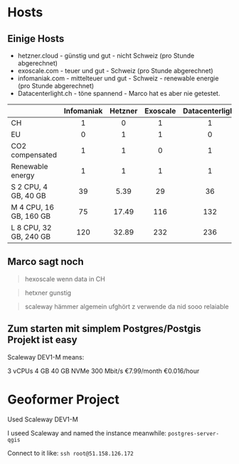 # Hosts

## Einige Hosts

- hetzner.cloud - günstig und gut - nicht Schweiz (pro Stunde abgerechnet)
- exoscale.com - teuer und gut - Schweiz (pro Stunde abgerechnet)
- infomaniak.com - mittelteuer und gut - Schweiz - renewable energie (pro Stunde abgerechnet)
- Datacenterlight.ch - töne spannend - Marco hat es aber nie getestet.

|                        | Infomaniak | Hetzner | Exoscale | Datacenterlight |
| ---------------------- |:----------:| :------:| :-------:| :--------------:|
| CH                     |           1|        0|         1|                1|
| EU                     |           0|        1|         1|                0|
| CO2 compensated        |           1|        1|         0|                1|
| Renewable energy       |           1|        1|         1|                1|
| S 2 CPU, 4 GB, 40 GB   |          39|     5.39|        29|               36|
| M 4 CPU, 16 GB, 160 GB |          75|    17.49|       116|              132|
| L 8 CPU, 32 GB, 240 GB |         120|    32.89|       232|              236|

## Marco sagt noch

> hexoscale wenn data in CH

> hetxner gunstig

> scaleway hämmer algemein ufghört z verwende da nid sooo relaiable

## Zum starten mit simplem Postgres/Postgis Projekt ist easy 
Scaleway DEV1-M means:

3 vCPUs
4 GB
40 GB
NVMe
300 Mbit/s
€7.99/month
€0.016/hour


# Geoformer Project

Used Scaleway DEV1-M

I useed Scaleway and named the instance meanwhile:
`postgres-server-qgis`

Connect to it like:
`ssh root@51.158.126.172`



